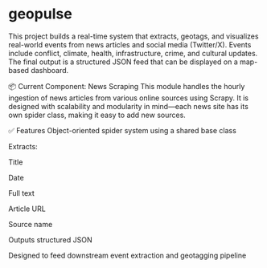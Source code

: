 # geopulse

This project builds a real-time system that extracts, geotags, and visualizes real-world events from news articles and social media (Twitter/X). Events include conflict, climate, health, infrastructure, crime, and cultural updates. The final output is a structured JSON feed that can be displayed on a map-based dashboard.

📦 Current Component: News Scraping
This module handles the hourly ingestion of news articles from various online sources using Scrapy. It is designed with scalability and modularity in mind—each news site has its own spider class, making it easy to add new sources.

✅ Features
Object-oriented spider system using a shared base class

Extracts:

Title

Date

Full text

Article URL

Source name

Outputs structured JSON

Designed to feed downstream event extraction and geotagging pipeline